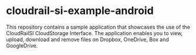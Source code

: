 # cloudrail-si-example-android
This repository contains a sample application that showcases the use of the CloudRailSI CloudStorage Interface. The application enables you to view, upload, download and remove files on Dropbox, OneDrive, Box and GoogleDrive.
